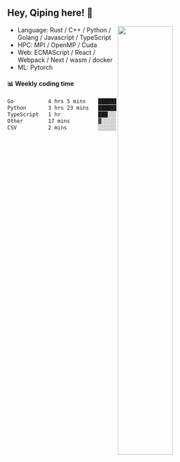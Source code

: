 

## Hey, Qiping here! :wave:

[<img align="right" width="50%" src="https://github-readme-stats.vercel.app/api?username=ppppqp&theme=dark&show_icons=true">](https://metrics.lecoq.io/ppppqp?template=classic)



-   Language: Rust / C++ / Python / Golang / Javascript / TypeScript
-   HPC: MPI / OpenMP / Cuda
-   Web: ECMAScript / React / Webpack / Next / wasm / docker
-   ML: Pytorch



#### :bar_chart: Weekly coding time

<!--START_SECTION:waka-->

```txt
Go           4 hrs 5 mins    ███████████▓░░░░░░░░░░░░░   46.29 %
Python       3 hrs 23 mins   █████████▓░░░░░░░░░░░░░░░   38.44 %
TypeScript   1 hr            ███░░░░░░░░░░░░░░░░░░░░░░   11.38 %
Other        17 mins         ▓░░░░░░░░░░░░░░░░░░░░░░░░   03.23 %
CSV          2 mins          ░░░░░░░░░░░░░░░░░░░░░░░░░   00.49 %
```

<!--END_SECTION:waka-->

